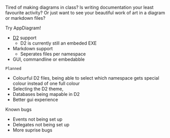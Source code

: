Tired of making diagrams in class? Is writing documentation your least favourite activity? Or just want to see your beautiful work of art in a diagram or markdown files?

Try AppDiagram!

- [D2](https://d2lang.com/) support
  - D2 is currently still an embeded EXE
- Markdown support
  - Seperates files per namespace
- GUI, commandline or embedabble
  
``Planned``
- Colourful D2 files, being able to select which namespace gets special colour instead of one full colour
- Selecting the D2 theme,
- Databases being mapable in D2
- Better gui experience

Known bugs
- Events not being set up
- Delegates not being set up
- More suprise bugs
